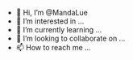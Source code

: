 - 👋 Hi, I’m @MandaLue
- 👀 I’m interested in ...
- 🌱 I’m currently learning ...
- 💞️ I’m looking to collaborate on ...
- 📫 How to reach me ...

<!---
MandaLue/MandaLue is a ✨ special ✨ repository because its `README.md` (this file) appears on your GitHub profile.
You can click the Preview link to take a look at your changes.
--->
